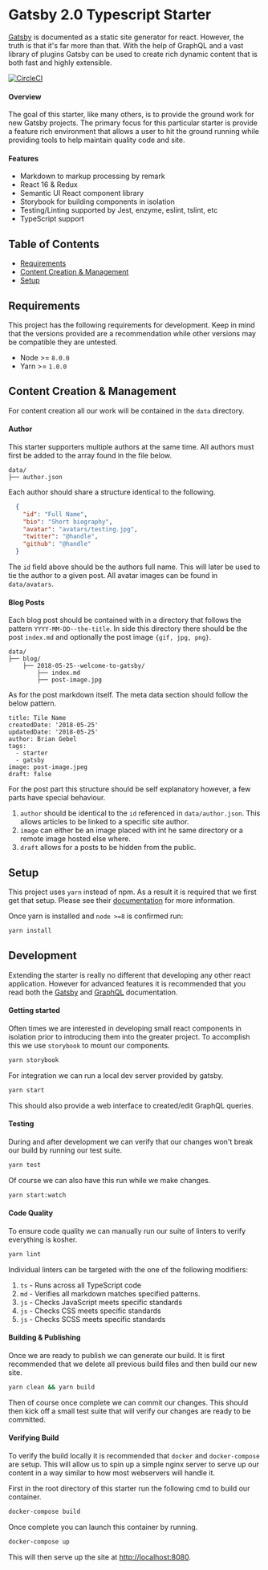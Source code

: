 # Gatsby 2.0 Typescript Starter
[Gatsby](https://www.gatsbyjs.org/) is documented as a static site generator for react. However, the truth is that it's far more than that. With the help of GraphQL and a vast library of plugins Gatsby can be used to create rich dynamic content that is both fast and highly extensible.

[![CircleCI](https://circleci.com/gh/pixeloven/gatsby-v2-typescript-starter.svg?style=svg)](https://circleci.com/gh/pixeloven/gatsby-v2-typescript-starter)

#### Overview
The goal of this starter, like many others, is to provide the ground work for new Gatsby projects. The primary focus for this particular starter is provide a feature rich environment that allows a user to hit the ground running while providing tools to help maintain quality code and site. 

#### Features
* Markdown to markup processing by remark
* React 16 & Redux
* Semantic UI React component library
* Storybook for building components in isolation
* Testing/Linting supported by Jest, enzyme, eslint, tslint, etc
* TypeScript support

## Table of Contents

- [Requirements](#requirements)
- [Content Creation & Management](#content-creation-&-management)
- [Setup](#setup)

## Requirements
This project has the following requirements for development. Keep in mind that the versions provided are a recommendation while other versions may be compatible they are untested.
- Node >= `8.0.0` 
- Yarn >= `1.0.0`

## Content Creation & Management
For content creation all our work will be contained in the `data` directory.

#### Author
This starter supporters multiple authors at the same time. All authors must first be added to the array found in the file below.

```
data/
├── author.json
```
Each author should share a structure identical to the following.
```json
  {
    "id": "Full Name",
    "bio": "Short biography",
    "avatar": "avatars/testing.jpg",
    "twitter": "@handle",
    "github": "@handle"
  }
```
The `id` field above should be the authors full name. This will later be used to tie the author to a given post. All avatar images can be found in `data/avatars`.

#### Blog Posts
Each blog post should be contained with in a directory that follows the pattern `YYYY-MM-DD--the-title`. In side this directory there should be the post `index.md` and optionally the post image `{gif, jpg, png}`.
```
data/
├── blog/
    ├── 2018-05-25--welcome-to-gatsby/
        ├── index.md
        ├── post-image.jpg
```
As for the post markdown itself. The meta data section should follow the below pattern.
```
title: Tile Name
createdDate: '2018-05-25'
updatedDate: '2018-05-25'
author: Brian Gebel
tags:
  - starter
  - gatsby
image: post-image.jpeg
draft: false
```
For the post part this structure should be self explanatory however, a few parts have special behaviour.
1. `author` should be identical to the `id` referenced in `data/author.json`. This allows articles to be linked to a specific site author.
2. `image` can either be an image placed with int he same directory or a remote image hosted else where.
3. `draft` allows for a posts to be hidden from the public.

## Setup
This project uses `yarn` instead of npm. As a result it is required that we first get that setup. Please see their [documentation](https://yarnpkg.com/lang/en/docs/install) for more information. 

Once yarn is installed and `node >=8` is confirmed run:
```bash
yarn install
```

## Development
Extending the starter is really no different that developing any other react application. However for advanced features it is recommended that you read both the [Gatsby](https://www.gatsbyjs.org/docs/) and [GraphQL](https://graphql.org/learn/) documentation.

#### Getting started
Often times we are interested in developing small react components in isolation prior to introducing them into the greater project. To accomplish this we use `storybook` to mount our components.
```bash
yarn storybook
```
For integration we can run a local dev server provided by gatsby. 
```bash
yarn start
```
This should also provide a web interface to created/edit GraphQL queries.

#### Testing
During and after development we can verify that our changes won't break our build by running our test suite.
```bash
yarn test
```
Of course we can also have this run while we make changes.
```bash
yarn start:watch
```
#### Code Quality
To ensure code quality we can manually run our suite of linters to verify everything is kosher.
```bash
yarn lint
```
Individual linters can be targeted with the one of the following modifiers:
1. `ts` - Runs across all TypeScript code
2. `md` - Verifies all markdown matches specified patterns.
3. `js` - Checks JavaScript meets specific standards
4. `js` - Checks CSS meets specific standards
5. `js` - Checks SCSS meets specific standards

#### Building & Publishing
Once we are ready to publish we can generate our build. It is first recommended that we delete all previous build files and then build our new site.
```bash
yarn clean && yarn build
```
Then of course once complete we can commit our changes. This should then kick off a small test suite that will verify our changes are ready to be committed.

#### Verifying Build
To verify the build locally it is recommended that `docker` and `docker-compose` are setup. This will allow us to spin up a simple nginx server to serve up our content in a way similar to how most webservers will handle it.

First in the root directory of this starter run the following cmd to build our container.
```bash
docker-compose build
``` 
Once complete you can launch this container by running.
```bash
docker-compose up
``` 
This will then serve up the site at [http://localhost:8080](http://localhost:8080).
